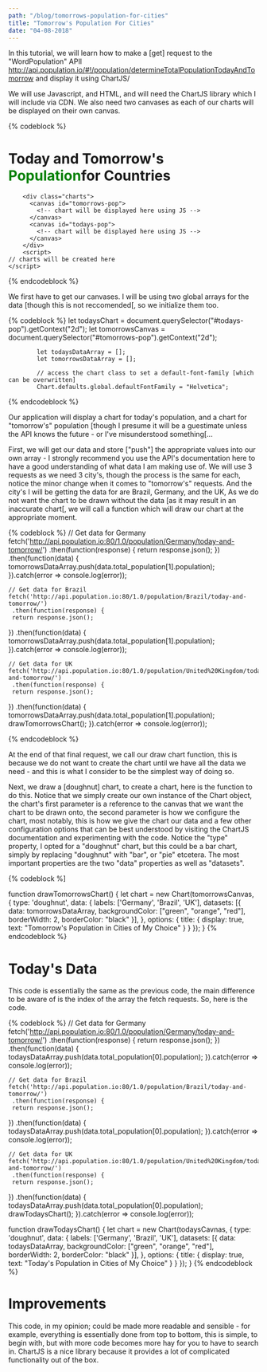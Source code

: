 ```yaml
---
path: "/blog/tomorrows-population-for-cities"
title: "Tomorrow's Population For Cities"
date: "04-08-2018"
---
```


In this tutorial, we will learn how to make a [get] request to the "WordPopulation" APIl http://api.population.io/#!/population/determineTotalPopulationTodayAndTomorrow and display it using ChartJS/ 

We will use Javascript, and HTML, and will need the ChartJS library which I will include via CDN. We also need two canvases as each of our charts will be displayed on their own canvas. 

{% codeblock %} 
<!DOCTYPE html>
<html>
<head>
    <meta charset="utf-8" />
    <meta http-equiv="X-UA-Compatible" content="IE=edge">
    <title>Page Title</title>
    <meta name="viewport" content="width=device-width, initial-scale=1">
    <style>
    h1 span { 
        color: green; 
    } 
    </style> 
    <script src="https://cdnjs.cloudflare.com/ajax/libs/Chart.js/2.7.2/Chart.bundle.js"></script>

</head>
<body>
           <h1>Today and Tomorrow's <span>Population</span>for Countries</h1> 

        <div class="charts"> 
          <canvas id="tomorrows-pop">
            <!-- chart will be displayed here using JS --> 
          </canvas> 
          <canvas id="todays-pop">
            <!-- chart will be displayed here using JS --> 
          </canvas> 
        </div> 
        <script> 
	// charts will be created here 
   	</script>
</body>
</html>
{% endcodeblock %} 

We first have to get our canvases. I will be using two global arrays for the data [though this is not reccomended[, so we initialize them too. 

{% codeblock %} 
            let todaysChart = document.querySelector("#todays-pop").getContext("2d");
            let tomorrowsCanvas = document.querySelector("#tomorrows-pop").getContext("2d"); 

            let todaysDataArray = [];             
            let tomorrowsDataArray = [];             

            // access the chart class to set a default-font-family [which can be overwritten]  
            Chart.defaults.global.defaultFontFamily = "Helvetica"; 
{% endcodeblock %} 

Our application will display a chart for today's population, and a chart for "tomorrow's" population [though I presume it will be a guestimate unless the API knows the future - or I've misunderstood something[... 

First, we will get our data and store ["push"] the appropriate values into our own array - I strongly recommend you use the API's documentation here to have a good understanding of what data I am making use of. We will use 3 requests as we need 3 city's, though the process is the same for each, notice the minor change when it comes to "tomorrow's" requests. And the city's I will be getting the data for are Brazil, Germany, and the UK, As we do not want the chart to be drawn without the data [as it may result in an inaccurate chart[, we will call a function which will draw our chart at the appropriate moment. 

{% codeblock %} 
    // Get data for Germany 
   fetch('http://api.population.io:80/1.0/population/Germany/today-and-tomorrow/')
     .then(function(response) {
     return response.json();
   })
     .then(function(data) { 
        tomorrowsDataArray.push(data.total_population[1].population); 
}).catch(error => console.log(error)); 

    // Get data for Brazil  
    fetch('http://api.population.io:80/1.0/population/Brazil/today-and-tomorrow/')
     .then(function(response) {
     return response.json();
   })
     .then(function(data) { 
        tomorrowsDataArray.push(data.total_population[1].population); 
}).catch(error => console.log(error)); 

    // Get data for UK 
    fetch('http://api.population.io:80/1.0/population/United%20Kingdom/today-and-tomorrow/')
     .then(function(response) {
     return response.json();
   })
     .then(function(data) { 
        tomorrowsDataArray.push(data.total_population[1].population);  
        drawTomorrowsChart(); 
}).catch(error => console.log(error)); 

{% endcodeblock %} 

At the end of that final request, we call our draw chart function, this is because we do not want to create the chart until we have all the data we need - and this is what I consider to be the simplest way of doing so. 

Next, we draw a [doughnut] chart, to create a chart, here is the function to do this. Notice that we simply create our own instance of the Chart object, the chart's first parameter is a reference to the canvas that we want the chart to be drawn onto, the second parameter is how we configure the chart, most notably, this is how we give the chart our data and a few other configuration options that can be best understood by visiting the ChartJS documentation and experimenting with the code. Notice the "type" property, I opted for a "doughnut" chart, but this could be a bar chart, simply by replacing "doughnut" with "bar", or "pie" etcetera. The most important properties are the two "data" properties as well as "datasets". 

{% codeblock %] 

function drawTomorrowsChart() { 
    let chart = new Chart(tomorrowsCanvas, { 
        type: 'doughnut', 
        data: { 
            labels: ['Germany', 'Brazil', 'UK'], 
            datasets: [{ 
            data: tomorrowsDataArray, 
            backgroundColor: ["green", "orange", "red"], 
            borderWidth: 2, 
            borderColor: "black" 
        }], 
        }, 
        options: { 
            title: { 
            display: true, 
            text: "Tomorrow's Population in Cities of My Choice"
            }
        }
    }); 
}
{% endcodeblock %} 

# Today's Data 
This code is essentially the same as the previous code, the main difference to be aware of is the index of the array the fetch requests. So, here is the code. 

{% codeblock %} 
    // Get data for Germany 
    fetch('http://api.population.io:80/1.0/population/Germany/today-and-tomorrow/')
     .then(function(response) {
     return response.json();
   })
     .then(function(data) { 
        todaysDataArray.push(data.total_population[0].population); 
}).catch(error => console.log(error)); 

    // Get data for Brazil  
    fetch('http://api.population.io:80/1.0/population/Brazil/today-and-tomorrow/')
     .then(function(response) {
     return response.json();
   })
     .then(function(data) { 
        todaysDataArray.push(data.total_population[0].population); 
}).catch(error => console.log(error)); 

    // Get data for UK 
    fetch('http://api.population.io:80/1.0/population/United%20Kingdom/today-and-tomorrow/')
     .then(function(response) {
     return response.json();
   })
     .then(function(data) { 
        todaysDataArray.push(data.total_population[0].population); 
        drawTodaysChart(); 
}).catch(error => console.log(error)); 

function drawTodaysChart() { 
    let chart = new Chart(todaysCavnas, { 
        type: 'doughnut', 
        data: { 
            labels: ['Germany', 'Brazil', 'UK'], 
            datasets: [{ 
            data: todaysDataArray, 
            backgroundColor: ["green", "orange", "red"], 
            borderWidth: 2, 
            borderColor: "black" 
        }], 
        }, 
        options: { 
            title: { 
            display: true, 
            text: "Today's Population in Cities of My Choice"
            }
        }
    }); 
}
{% endcodeblock %}  

# Improvements 
This code, in my opinion; could be made more readable and sensible - for example, everything is essentially done from top to bottom, this is simple, to begin with, but with more code becomes more hay for you to have to search in. ChartJS is a nice library because it provides a lot of complicated functionality out of the box. 
